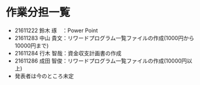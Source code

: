 # 作業分担一覧
- 21611222 鈴木 琢　：Power Point
- 21611283 中山 貴文：リワードプログラム一覧ファイルの作成(1000円から10000円まで)
- 21611284 行木 智哉：資金収支計画書の作成
- 21611286 成田 智俊：リワードプログラム一覧ファイルの作成(10000円以上)
- 発表者は今のところ未定
